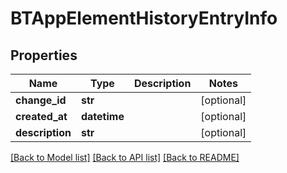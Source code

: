 # BTAppElementHistoryEntryInfo

## Properties
Name | Type | Description | Notes
------------ | ------------- | ------------- | -------------
**change_id** | **str** |  | [optional] 
**created_at** | **datetime** |  | [optional] 
**description** | **str** |  | [optional] 

[[Back to Model list]](../README.md#documentation-for-models) [[Back to API list]](../README.md#documentation-for-api-endpoints) [[Back to README]](../README.md)


